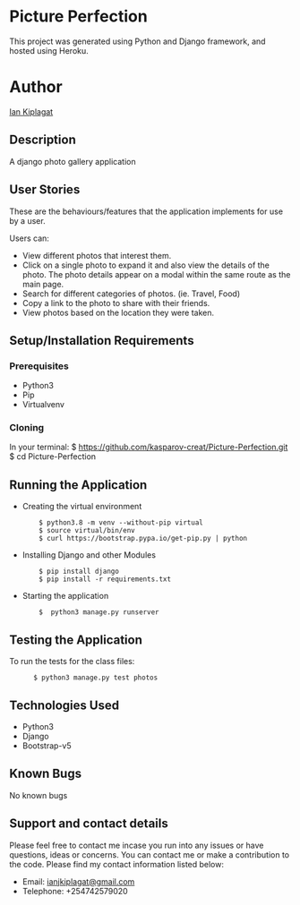 # Picture Perfection

This project was generated using Python and Django framework, and hosted using Heroku.

# Author

[Ian Kiplagat](https://github.com/kasparov-creat/)

## Description

A django photo gallery application

## User Stories

These are the behaviours/features that the application implements for use by a user.

Users can:

- View different photos that interest them.
- Click on a single photo to expand it and also view the details of the photo. The photo details appear on a modal within the same route as the main page.
- Search for different categories of photos. (ie. Travel, Food)
- Copy a link to the photo to share with their friends.
- View photos based on the location they were taken.

## Setup/Installation Requirements

### Prerequisites

- Python3
- Pip
- Virtualvenv

### Cloning

In your terminal:
$ https://github.com/kasparov-creat/Picture-Perfection.git
$ cd Picture-Perfection

## Running the Application

- Creating the virtual environment

          $ python3.8 -m venv --without-pip virtual
          $ source virtual/bin/env
          $ curl https://bootstrap.pypa.io/get-pip.py | python

- Installing Django and other Modules

          $ pip install django
          $ pip install -r requirements.txt

- Starting the application

          $  python3 manage.py runserver

## Testing the Application

To run the tests for the class files:

          $ python3 manage.py test photos

## Technologies Used

- Python3
- Django
- Bootstrap-v5

## Known Bugs

No known bugs

## Support and contact details

Please feel free to contact me incase you run into any issues or have questions, ideas or concerns. You can contact me or make a contribution to the code. Please find my contact information listed below:

- Email: ianjkiplagat@gmail.com
- Telephone: +254742579020
